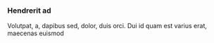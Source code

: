 ### Hendrerit ad

Volutpat, a, dapibus sed, dolor, duis orci. Dui id quam est varius erat, maecenas euismod


